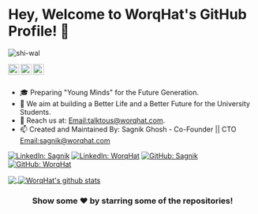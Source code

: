 # Hey, Welcome to WorqHat's GitHub Profile! 👋

<p align="left"> <img src="https://komarev.com/ghpvc/?username=WorqHat&label=Views&color=blue&style=plastic" alt="shi-wal" /> </p>

<a href="https://twitter.com/worqhat">
  <img align="left" alt="WorqHat's Twitter" width="22px" src="https://cdn.jsdelivr.net/npm/simple-icons@v3/icons/twitter.svg" />
</a>
<a href="https://www.linkedin.com/company/worqhat/">
  <img align="left" alt="WorqHat's Linkdein" width="22px" src="https://cdn.jsdelivr.net/npm/simple-icons@v3/icons/linkedin.svg" />
</a>
<a href="https://www.instagram.com/worqhat/">
  <img align="left" alt="WorqHat's Instagram" width="22px" src="https://cdn.jsdelivr.net/npm/simple-icons@v3/icons/instagram.svg" />
</a>

<br/>
<br/>


- 🎓 Preparing "Young Minds" for the Future Generation.
- 🌱 We aim at building a Better Life and a Better Future for the University Students.
- 💬 Reach us at: [Email:talktous@worqhat.com](mailto:talktous@worqhat.com).
- 📫 Created and Maintained By: Sagnik Ghosh - Co-Founder || CTO [Email:sagnik@worqhat.com](mailto:sagnik@worqhat.com)


[![LinkedIn: Sagnik](https://img.shields.io/badge/-Sagnik-blue?style=flat-square&logo=Linkedin&logoColor=white&link=https://www.linkedin.com/in/sagnikghosh1111/)](https://www.linkedin.com/in/sagnikghosh1111/)
[![LinkedIn: WorqHat](https://img.shields.io/badge/-WorqHat-blue?style=flat-square&logo=Linkedin&logoColor=white&link=https://www.linkedin.com/company/worqhat/)](https://www.linkedin.com/company/worqhat/)
[![GitHub: Sagnik](https://img.shields.io/github/followers/pallavisingh2500?label=follow&style=social)](https://github.com/sagnik11)
[![GitHub: WorqHat](https://img.shields.io/github/followers/pallavisingh2500?label=follow&style=social)](https://github.com/WorqHat)

<a href="https://github.com/WorqHat">
  <img align="center" src="https://github-readme-stats.vercel.app/api/top-langs/?username=WorqHat&theme=dark" />
</a>
<a href="https://github.com/WorqHat">
 <img align="center" src="https://github-readme-stats.vercel.app/api?username=WorqHat&show_icons=true&theme=dark&line_height=27" alt="WorqHat's github stats"/>
</a>


<div align="center">

### Show some ❤️ by starring some of the repositories!

</div>

